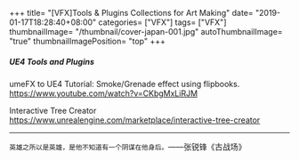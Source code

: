 +++
title= "[VFX]Tools & Plugins Collections for Art Making"
date= "2019-01-17T18:28:40+08:00"
categories= ["VFX"]
tags= ["VFX"]
thumbnailImage= "/thumbnail/cover-japan-001.jpg"
autoThumbnailImage= "true"
thumbnailImagePosition= "top"
+++

##### UE4 Tools and Plugins

<!--more-->

umeFX to UE4 Tutorial: Smoke/Grenade effect using flipbooks.  
https://www.youtube.com/watch?v=CKbgMxLiRJM

Interactive Tree Creator  
https://www.unrealengine.com/marketplace/interactive-tree-creator

***
`英雄之所以是英雄，是他不知道有一个阴谋在他身后。`——张锐锋《古战场》